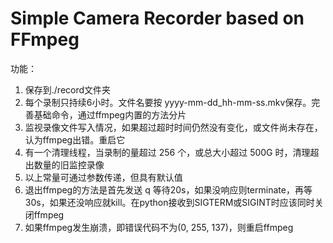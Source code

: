 # Simple Camera Recorder based on FFmpeg

功能：

1. 保存到./record文件夹
2. 每个录制只持续6小时。文件名要按 yyyy-mm-dd_hh-mm-ss.mkv保存。完善基础命令，通过ffmpeg内置的方法分片
3. 监视录像文件写入情况，如果超过超时时间仍然没有变化，或文件尚未存在，认为ffmpeg出错。重启它
4. 有一个清理线程，当录制的量超过 256 个，或总大小超过 500G 时，清理超出数量的旧监控录像
5. 以上常量可通过参数传递，但具有默认值
6. 退出ffmpeg的方法是首先发送 q 等待20s，如果没响应则terminate，再等30s，如果还没响应就kill。在python接收到SIGTERM或SIGINT时应该同时关闭ffmpeg
7. 如果ffmpeg发生崩溃，即错误代码不为(0, 255, 137)，则重启ffmpeg
